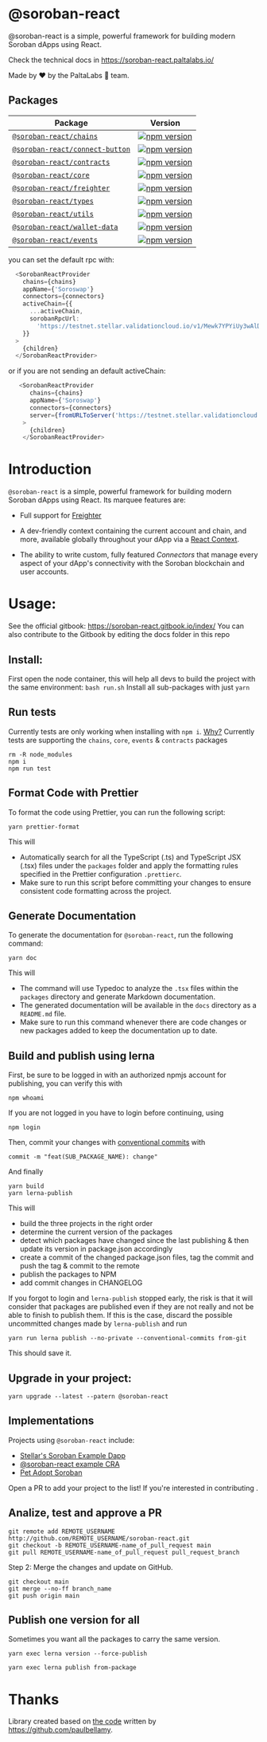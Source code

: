 # @soroban-react

@soroban-react is a simple, powerful framework for building modern Soroban dApps using React.

Check the technical docs in https://soroban-react.paltalabs.io/

Made by ❤️ by the PaltaLabs 🥑 team.

## Packages

| Package                                                    | Version                                                                                                                                                       |
| ---------------------------------------------------------- | ------------------------------------------------------------------------------------------------------------------------------------------------------------- |
| [`@soroban-react/chains`](packages/chains)                 | [![npm version](https://img.shields.io/npm/v/@soroban-react/chains/latest.svg)](https://www.npmjs.com/package/@soroban-react/chains/v/latest)                 |
| [`@soroban-react/connect-button`](packages/connect-button) | [![npm version](https://img.shields.io/npm/v/@soroban-react/connect-button/latest.svg)](https://www.npmjs.com/package/@soroban-react/connect-button/v/latest) |
| [`@soroban-react/contracts`](packages/contracts)           | [![npm version](https://img.shields.io/npm/v/@soroban-react/contracts/latest.svg)](https://www.npmjs.com/package/@soroban-react/contracts/v/latest)           |
| [`@soroban-react/core`](packages/core)                     | [![npm version](https://img.shields.io/npm/v/@soroban-react/core/latest.svg)](https://www.npmjs.com/package/@soroban-react/core/v/latest)                     |
| [`@soroban-react/freighter`](packages/core)                | [![npm version](https://img.shields.io/npm/v/@soroban-react/freighter/latest.svg)](https://www.npmjs.com/package/@soroban-react/freighter/v/latest)           |
| [`@soroban-react/types`](packages/types)                   | [![npm version](https://img.shields.io/npm/v/@soroban-react/types/latest.svg)](https://www.npmjs.com/package/@soroban-react/types/v/latest)                   |
| [`@soroban-react/utils`](packages/utils)                   | [![npm version](https://img.shields.io/npm/v/@soroban-react/utils/latest.svg)](https://www.npmjs.com/package/@soroban-react/utils/v/latest)                   |
| [`@soroban-react/wallet-data`](packages/wallet-data)       | [![npm version](https://img.shields.io/npm/v/@soroban-react/wallet-data/latest.svg)](https://www.npmjs.com/package/@soroban-react/wallet-data/v/latest)       |
| [`@soroban-react/events`](packages/events)                 | [![npm version](https://img.shields.io/npm/v/@soroban-react/events/latest.svg)](https://www.npmjs.com/package/@soroban-react/events/v/latest)                 |

you can set the default rpc with:

```ts
  <SorobanReactProvider
    chains={chains}
    appName={'Soroswap'}
    connectors={connectors}
    activeChain={{
      ...activeChain,
      sorobanRpcUrl:
        'https://testnet.stellar.validationcloud.io/v1/Mewk7YPYiUy3wAlDNlQsIhwxbdumICRYrz2tXS2vOck',
    }}
  >
    {children}
  </SorobanReactProvider>
```

or if you are not sending an default activeChain:

```ts
   <SorobanReactProvider
      chains={chains}
      appName={'Soroswap'}
      connectors={connectors}
      server={fromURLToServer('https://testnet.stellar.validationcloud.io/v1/Mewk7YPYiUy3wAlDNlQsIhwxbdumICRYrz2tXS2vOck')}
    >
      {children}
    </SorobanReactProvider>
```


# Introduction

`@soroban-react` is a simple, powerful framework for building modern Soroban dApps using React. Its marquee features are:

- Full support for [Freighter](https://github.com/stellar/freighter)

- A dev-friendly context containing the current account and chain, and more, available globally throughout your dApp via a [React Context](https://reactjs.org/docs/context.html).

- The ability to write custom, fully featured _Connectors_ that manage every aspect of your dApp's connectivity with the Soroban blockchain and user accounts.

# Usage:

See the official gitbook: https://soroban-react.gitbook.io/index/
You can also contribute to the Gitbook by editing the docs folder in this repo

## Install:

First open the node container, this will help all devs to build the project with the same environment: `bash run.sh`
Install all sub-packages with just `yarn`

## Run tests

Currently tests are only working when installing with `npm i`. [Why?](https://github.com/esteblock/soroban-react/issues/39)
Currently tests are supporting the `chains`, `core`, `events` & `contracts` packages

```
rm -R node_modules
npm i
npm run test
```

## Format Code with Prettier

To format the code using Prettier, you can run the following script:

```
yarn prettier-format
```

This will

- Automatically search for all the TypeScript (.ts) and TypeScript JSX (.tsx) files under the `packages` folder and apply the formatting rules specified in the Prettier configuration `.prettierc`.
- Make sure to run this script before committing your changes to ensure consistent code formatting across the project.

## Generate Documentation

To generate the documentation for `@soroban-react`, run the following command:

```
yarn doc
```

This will

- The command will use Typedoc to analyze the `.tsx` files within the `packages` directory and generate Markdown documentation.
- The generated documentation will be available in the `docs` directory as a `README.md` file.
- Make sure to run this command whenever there are code changes or new packages added to keep the documentation up to date.

## Build and publish using lerna

First, be sure to be logged in with an authorized npmjs account for publishing, you can verify this with

```
npm whoami
```

If you are not logged in you have to login before continuing, using

```
npm login
```

Then, commit your changes with [conventional commits](https://www.conventionalcommits.org/en/v1.0.0/) with

```
commit -m "feat(SUB_PACKAGE_NAME): change"
```

And finally

```
yarn build
yarn lerna-publish
```

This will

- build the three projects in the right order
- determine the current version of the packages
- detect which packages have changed since the last publishing & then update its version in package.json accordingly
- create a commit of the changed package.json files, tag the commit and push the tag & commit to the remote
- publish the packages to NPM
- add commit changes in CHANGELOG

If you forgot to login and `lerna-publish` stopped early, the risk is that it will consider that packages are published even if they are not really and not be able to finish to publish them. If this is the case, discard the possible uncommitted changes made by `lerna-publish` and run

```
yarn run lerna publish --no-private --conventional-commits from-git
```

This should save it.

## Upgrade in your project:

```
yarn upgrade --latest --patern @soroban-react
```

## Implementations

Projects using `@soroban-react` include:

- [Stellar's Soroban Example Dapp](https://github.com/stellar/soroban-example-dapp)
- [@soroban-react example CRA](https://github.com/esteblock/soroban-react-example-cra)
- [Pet Adopt Soroban](https://github.com/esteblock/pet-adopt-soroban)

Open a PR to add your project to the list! If you're interested in contributing
.

## Analize, test and approve a PR

```
git remote add REMOTE_USERNAME http://github.com/REMOTE_USERNAME/soroban-react.git
git checkout -b REMOTE_USERNAME-name_of_pull_request main
git pull REMOTE_USERNAME-name_of_pull_request pull_request_branch

```

Step 2: Merge the changes and update on GitHub.

```
git checkout main
git merge --no-ff branch_name
git push origin main
```

## Publish one version for all

Sometimes you want all the packages to carry the same version.

```
yarn exec lerna version --force-publish

yarn exec lerna publish from-package

```

# Thanks
Library created based on [the code](https://github.com/stellar/soroban-example-dapp/tree/cb63b93b0eb79a797cd497942816379f7a3792ef/wallet) written by https://github.com/paulbellamy.

